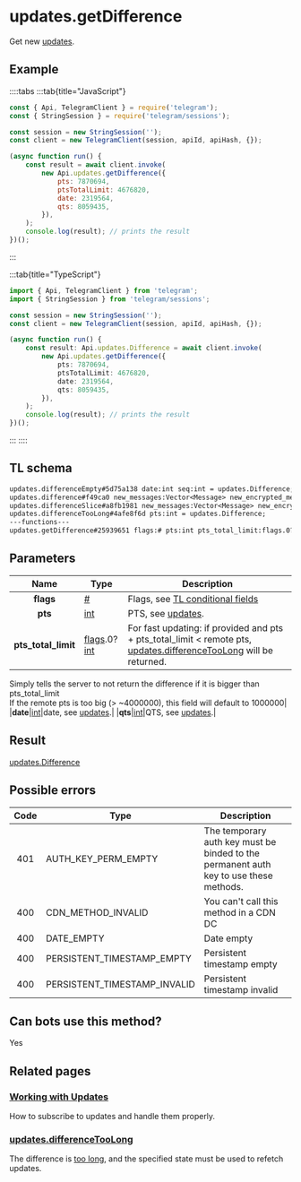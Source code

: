 # updates.getDifference

Get new [updates](https://core.telegram.org/api/updates).

## Example

::::tabs
:::tab{title="JavaScript"}

```js
const { Api, TelegramClient } = require('telegram');
const { StringSession } = require('telegram/sessions');

const session = new StringSession('');
const client = new TelegramClient(session, apiId, apiHash, {});

(async function run() {
    const result = await client.invoke(
        new Api.updates.getDifference({
            pts: 7870694,
            ptsTotalLimit: 4676820,
            date: 2319564,
            qts: 8059435,
        }),
    );
    console.log(result); // prints the result
})();
```

:::

:::tab{title="TypeScript"}

```ts
import { Api, TelegramClient } from 'telegram';
import { StringSession } from 'telegram/sessions';

const session = new StringSession('');
const client = new TelegramClient(session, apiId, apiHash, {});

(async function run() {
    const result: Api.updates.Difference = await client.invoke(
        new Api.updates.getDifference({
            pts: 7870694,
            ptsTotalLimit: 4676820,
            date: 2319564,
            qts: 8059435,
        }),
    );
    console.log(result); // prints the result
})();
```

:::
::::

## TL schema

```txt
updates.differenceEmpty#5d75a138 date:int seq:int = updates.Difference;
updates.difference#f49ca0 new_messages:Vector<Message> new_encrypted_messages:Vector<EncryptedMessage> other_updates:Vector<Update> chats:Vector<Chat> users:Vector<User> state:updates.State = updates.Difference;
updates.differenceSlice#a8fb1981 new_messages:Vector<Message> new_encrypted_messages:Vector<EncryptedMessage> other_updates:Vector<Update> chats:Vector<Chat> users:Vector<User> intermediate_state:updates.State = updates.Difference;
updates.differenceTooLong#4afe8f6d pts:int = updates.Difference;
---functions---
updates.getDifference#25939651 flags:# pts:int pts_total_limit:flags.0?int date:int qts:int = updates.Difference;
```

## Parameters

|        Name         | Type                                                                                                                     | Description                                                                                                                                                                           |
| :-----------------: | ------------------------------------------------------------------------------------------------------------------------ | ------------------------------------------------------------------------------------------------------------------------------------------------------------------------------------- |
|      **flags**      | [#](https://core.telegram.org/type/%23)                                                                                  | Flags, see [TL conditional fields](https://core.telegram.org/mtproto/TL-combinators#conditional-fields)                                                                               |
|       **pts**       | [int](https://core.telegram.org/type/int)                                                                                | PTS, see [updates](https://core.telegram.org/api/updates).                                                                                                                            |
| **pts_total_limit** | [flags](https://core.telegram.org/mtproto/TL-combinators#conditional-fields).0?[int](https://core.telegram.org/type/int) | For fast updating: if provided and pts + pts_total_limit < remote pts, [updates.differenceTooLong](https://core.telegram.org/constructor/updates.differenceTooLong) will be returned. |

Simply tells the server to not return the difference if it is bigger than pts_total_limit  
If the remote pts is too big (> ~4000000), this field will default to 1000000|
|**date**|[int](https://core.telegram.org/type/int)|date, see [updates](https://core.telegram.org/api/updates).|
|**qts**|[int](https://core.telegram.org/type/int)|QTS, see [updates](https://core.telegram.org/api/updates).|

## Result

[updates.Difference](https://core.telegram.org/type/updates.Difference)

## Possible errors

| Code | Type                         | Description                                                                           |
| :--: | ---------------------------- | ------------------------------------------------------------------------------------- |
| 401  | AUTH_KEY_PERM_EMPTY          | The temporary auth key must be binded to the permanent auth key to use these methods. |
| 400  | CDN_METHOD_INVALID           | You can't call this method in a CDN DC                                                |
| 400  | DATE_EMPTY                   | Date empty                                                                            |
| 400  | PERSISTENT_TIMESTAMP_EMPTY   | Persistent timestamp empty                                                            |
| 400  | PERSISTENT_TIMESTAMP_INVALID | Persistent timestamp invalid                                                          |

## Can bots use this method?

Yes

## Related pages

### [Working with Updates](https://core.telegram.org/api/updates)

How to subscribe to updates and handle them properly.

### [updates.differenceTooLong](https://core.telegram.org/constructor/updates.differenceTooLong)

The difference is [too long](https://core.telegram.org/api/updates#recovering-gaps), and the specified state must be used to refetch updates.
